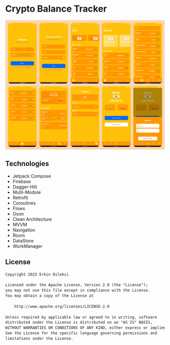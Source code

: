 # Crypto Balance Tracker

<p align="center">
  <img src="https://raw.githubusercontent.com/erkindil/GithubRepositoryEdit/main/cfm.png">
</p>

## Technologies
- Jetpack Compose
- Firebase
- Dagger-Hilt
- Multi-Module
- Retrofit
- Coroutines
- Flows
- Gson
- Clean Architecture
- MVVM
- Navigation
- Room
- DataStore
- WorkManager

## License
```xml
Copyright 2023 Erkin Dilekci

Licensed under the Apache License, Version 2.0 (the "License");
you may not use this file except in compliance with the License.
You may obtain a copy of the License at

    http://www.apache.org/licenses/LICENSE-2.0

Unless required by applicable law or agreed to in writing, software
distributed under the License is distributed on an "AS IS" BASIS,
WITHOUT WARRANTIES OR CONDITIONS OF ANY KIND, either express or implied.
See the License for the specific language governing permissions and
limitations under the License.
```
